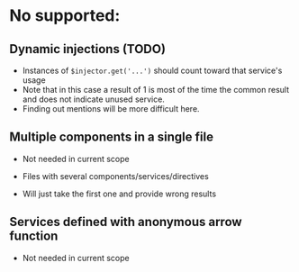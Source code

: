 # No supported:
## Dynamic injections (TODO)
- Instances of `$injector.get('...')` should count toward that service's usage
- Note that in this case a result of 1 is most of the time the common result and does not indicate unused service.
- Finding out mentions will be more difficult here.

## Multiple components in a single file
- Not needed in current scope
- Files with several components/services/directives 

- Will just take the first one and provide wrong results
## Services defined with anonymous arrow function
- Not needed in current scope
